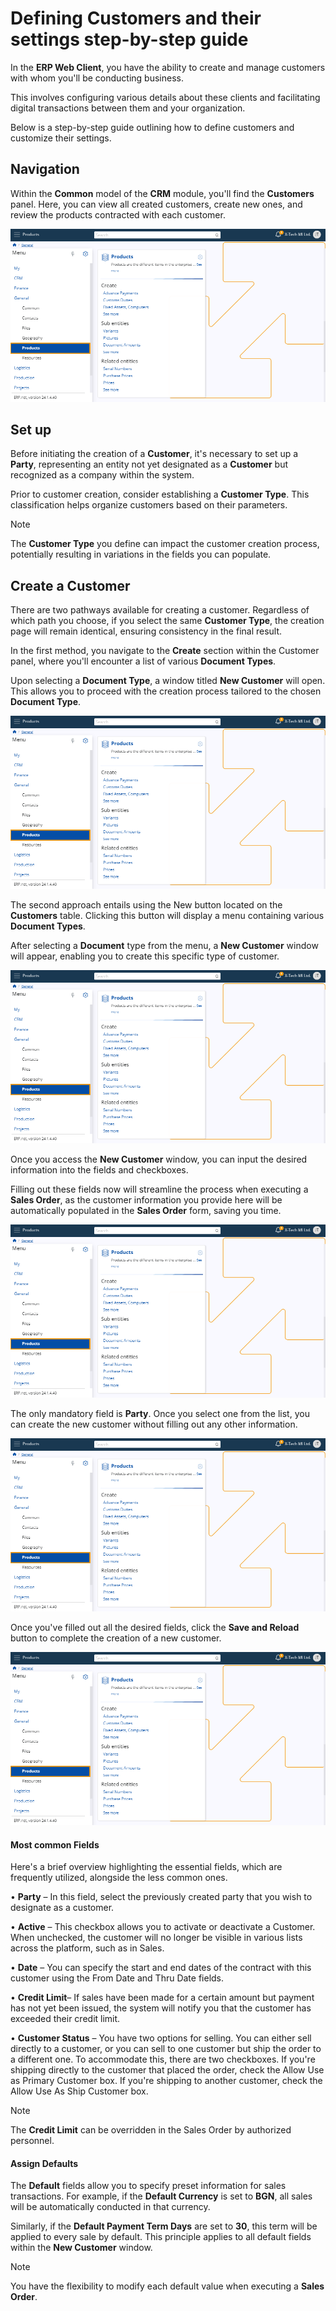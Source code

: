 # Defining Customers and their settings step-by-step guide 

In the **ERP Web Client**, you have the ability to create and manage customers with whom you'll be conducting business. 

This involves configuring various details about these clients and facilitating digital transactions between them and your organization. 

Below is a step-by-step guide outlining how to define customers and customize their settings.

## Navigation

Within the **Common** model of the **CRM** module, you'll find the **Customers** panel. Here, you can view all created customers, create new ones, and review the products contracted with each customer.

![Pictures](pictures/Products_view_27_02.png)
 
## Set up 

Before initiating the creation of a **Customer**, it's necessary to set up a **Party**, representing an entity not yet designated as a **Customer** but recognized as a company within the system.

Prior to customer creation, consider establishing a **Customer Type**. This classification helps organize customers based on their parameters.

> [!NOTE]
> The **Customer Type** you define can impact the customer creation process, potentially resulting in variations in the fields you can populate.

## Create a Customer 

There are two pathways available for creating a customer. Regardless of which path you choose, if you select the same **Customer Type**, the creation page will remain identical, ensuring consistency in the final result.

In the first method, you navigate to the **Create** section within the Customer panel, where you'll encounter a list of various **Document Types**. 

Upon selecting a **Document Type**, a window titled **New Customer** will open. This allows you to proceed with the creation process tailored to the chosen **Document Type**.

![Pictures](pictures/Products_view_27_02.png)
 
The second approach entails using the New button located on the **Customers** table. Clicking this button will display a menu containing various **Document Types**. 

After selecting a **Document** type from the menu, a **New Customer** window will appear, enabling you to create this specific type of customer. 

![Pictures](pictures/Products_view_27_02.png)
 
Once you access the **New Customer** window, you can input the desired information into the fields and checkboxes. 

Filling out these fields now will streamline the process when executing a **Sales Order**, as the customer information you provide here will be automatically populated in the **Sales Order** form, saving you time.

![Pictures](pictures/Products_view_27_02.png)
 
The only mandatory field is **Party**. Once you select one from the list, you can create the new customer without filling out any other information.

![Pictures](pictures/Products_view_27_02.png)

Once you've filled out all the desired fields, click the **Save and Reload** button to complete the creation of a new customer.

![Pictures](pictures/Products_view_27_02.png)
 
#### Most common Fields 

Here's a brief overview highlighting the essential fields, which are frequently utilized, alongside the less common ones.

•	**Party** – In this field, select the previously created party that you wish to designate as a customer.

•	**Active** – This checkbox allows you to activate or deactivate a Customer. When unchecked, the customer will no longer be visible in various lists across the platform, such as in Sales.

•	**Date** – You can specify the start and end dates of the contract with this customer using the From Date and Thru Date fields.

•	**Credit Limit**– If sales have been made for a certain amount but payment has not yet been issued, the system will notify you that the customer has exceeded their credit limit.

•	**Customer Status** – You have two options for selling. You can either sell directly to a customer, or you can sell to one customer but ship the order to a different one. To accommodate this, there are two checkboxes. If you're shipping directly to the customer that placed the order, check the Allow Use as Primary Customer box. If you're shipping to another customer, check the Allow Use As Ship Customer box.

> [!NOTE]
> The **Credit Limit** can be overridden in the Sales Order by authorized personnel.

#### Assign Defaults 

The **Default** fields allow you to specify preset information for sales transactions. For example, if the **Default Currency** is set to **BGN**, all sales will be automatically conducted in that currency. 

Similarly, if the **Default Payment Term Days** are set to **30**, this term will be applied to every sale by default. This principle applies to all default fields within the **New Customer** window.

> [!NOTE]
> You have the flexibility to modify each default value when executing a **Sales Order**.
